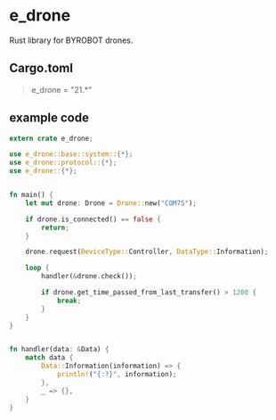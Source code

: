 # e_drone
Rust library for BYROBOT drones.



## Cargo.toml
> e_drone = "21.*"



## example code
```rust
extern crate e_drone;

use e_drone::base::system::{*};
use e_drone::protocol::{*};
use e_drone::{*};


fn main() {
    let mut drone: Drone = Drone::new("COM75");

    if drone.is_connected() == false {
        return;
    }

    drone.request(DeviceType::Controller, DataType::Information);

    loop {
        handler(&drone.check());

        if drone.get_time_passed_from_last_transfer() > 1200 {
            break;
        }
    }
}


fn handler(data: &Data) {
    match data {
        Data::Information(information) => {
            println!("{:?}", information);
        },
        _ => {},
    }
}
```

